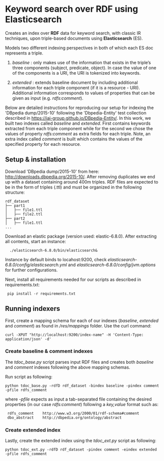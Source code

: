 # Keyword search over RDF using Elasticsearch

Creates an index over **RDF** data for keyword search, with classic IR techniques, upon triple-based  documents using **Elasticsearch** (ES).

Models two different indexing perspectives in both of which each ES doc represents a triple.

1. *baseline* : only  makes use  of  the  information  that  exists  in  the  triple’s  three  components  (subject, predicate, object). In case the value of one of the components is a URI, the URI is tokenized into keywords.

2. *extended* : extends baseline document by including additional information for each triple component (if it is a resource - URI). Additional information corresponds to values of properties that can be given as input (e.g. *rdfs:comment*).

Below are detailed instructions for reproducing our setup for indexing the 'DBpedia dump/2015-10' following the 'Dbpedia-Entity' test collection 
described in https://iai-group.github.io/DBpedia-Entity/. 
In this work, we built two indexes called *baseline* and *extended*. First contains keywords extracted from each triple component while for the second we chose the values of 
property *rdfs:comment* as  extra fields for each triple. Note, an extra index called *comment* is built which contains the values of the specified property for each resource.

## Setup & installation

Download 'DBpedia dump/2015-10' from here: http://downloads.dbpedia.org/2015-10/.
After removing duplicates we end up with a dataset containing around 400m triples. RDF files are expected to be in the form of triples (.ttl) and must be organized in the following structure:
```
rdf_dataset
├── part1
│   ├── file1.ttl
│   ├── file2.ttl
├── part2
│   ├── file1.ttl
...
``` 

Download an elastic package  (version used: elastic-6.8.0). After extracting all contents, start an instance:
```
  ./elasticsearch-6.8.0/bin/elasticsearch&
```
Instance by default binds to locahost:9200, check *elasticsearch-6.8.0/config/elasticsearch.yml* and *elasticsearch-6.8.0/config/jvm.options* for further configurations.

Next, install all requirements needed for our scripts as described in requirements.txt:
 ```
  pip install -r requirements.txt
```

## Running indexers 
First, create a mapping schema for each of our indexes (*baseline*, *extended* and *comment*) as found in */res/mappings* folder. Use the curl command:
  ```
  curl -XPUT "http://localhost:9200/index-name" -H 'Content-Type: application/json' -d'
  ```

  ### Create baseline & comment indexes
  The *tdoc_base.py* script parses input RDF files and creates both *baseline* and *comment* indexes following the above mapping schemas.
   
  Run script as following:
  ```
  python tdoc_base.py -rdfD rdf_dataset -bindex baseline -pindex comment -pfile rdfs_comment
  ```
  where *-pfile* expects as input a tab-separated file containing the desired properties (in our case *rdfs:comment*) following a *key,value* format such as:
   ```
    rdfs_comment    http://www.w3.org/2000/01/rdf-schema#comment
    dbo_abstract    http://dbpedia.org/ontology/abstract
   ```

  ### Create extended index
  Lastly, create the extended index using the *tdoc_ext.py* script as following:
  ```
  python tdoc_ext.py -rdfD rdf_dataset -pindex comment -eindex extended -pfile rdfs_comment
  ```
  
  


